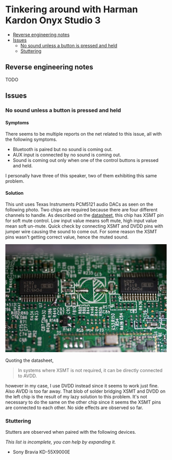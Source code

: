 # Tinkering around with Harman Kardon Onyx Studio 3

* [Reverse engineering notes](#reverse-engineering-notes)
* [Issues](#issues)
  + [No sound unless a button is pressed and held](#no-sound-unless-a-button-is-pressed-and-held)
  + [Stuttering](#stuttering)

## Reverse engineering notes

TODO

## Issues

### No sound unless a button is pressed and held

#### Symptoms

There seems to be multiple reports on the net related to this issue, all with the following symptoms.

- Bluetooth is paired but no sound is coming out.
- AUX input is connected by no sound is coming out.
- Sound is coming out only when one of the control buttons is pressed and held.

I personally have three of this speaker, two of them exhibiting this same problem.

#### Solution
This unit uses Texas Instruments PCM5121 audio DACs as seen on the following photo. Two chips are required because there are four different channels to handle. As described on the [datasheet](https://www.ti.com/product/PCM5121), this chip has XSMT pin for soft mute control. Low input value means soft mute, high input value mean soft un-mute. Quick check by connecting XSMT and DVDD pins with jumper wire causing the sound to come out. For some reason the XSMT pins wasn't getting correct value, hence the muted sound.

![Texas Instruments PCM5121 on Harman Kardon Onyx Studio 3](./images/pcm5121.jpg)

Quoting the datasheet, 

> In systems where XSMT is not required, it can be directly connected to AVDD.

however in my case, I use DVDD instead since it seems to work just fine. Also AVDD is too far away. That blob of solder bridging XSMT and DVDD on the left chip is the result of my lazy solution to this problem. It's not necessary to do the same on the other chip since it seems the XSMT pins are connected to each other. No side effects are observed so far.

### Stuttering

Stutters are observed when paired with the following devices.

_This list is incomplete, you can help by expanding it._

- Sony Bravia KD-55X9000E
